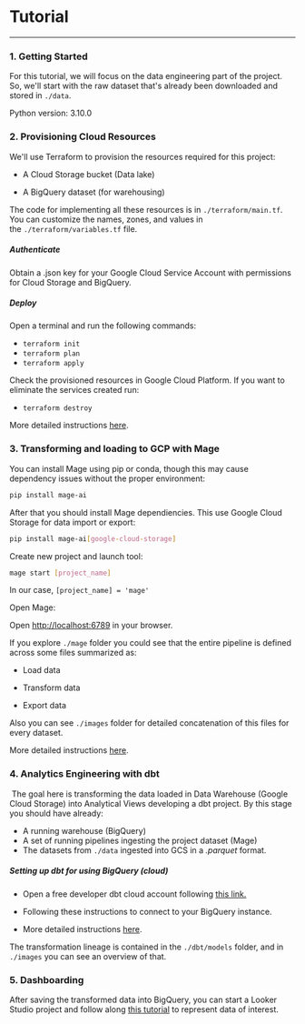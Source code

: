 # Tutorial

---

### 1. Getting Started

For this tutorial, we will focus on the data engineering part of the project. So, we'll start with the raw dataset that's already been downloaded and stored in `./data`.

Python version: 3.10.0

### 2. Provisioning Cloud Resources

We'll use Terraform to provision the resources required for this project:

- A Cloud Storage bucket (Data lake)

- A BigQuery dataset (for warehousing)

The code for implementing all these resources is in `./terraform/main.tf`. You can customize the names, zones, and values in the `./terraform/variables.tf` file.

##### Authenticate

Obtain a .json key for your Google Cloud Service Account with permissions for Cloud Storage and BigQuery.

##### Deploy

Open a terminal and run the following commands:

- `terraform init`
- `terraform plan`
- `terraform apply`

Check the provisioned resources in Google Cloud Platform. If you want to eliminate the services created run:

- `terraform destroy`

More detailed instructions [here](https://github.com/DataTalksClub/data-engineering-zoomcamp/tree/main/01-docker-terraform).

### 3. Transforming and loading to GCP with Mage

You can install Mage using pip or conda, though this may cause dependency issues without the proper environment:

```bash
pip install mage-ai
```

After that you should install Mage dependiencies. This use Google Cloud Storage for data import or export:

```bash
pip install mage-ai[google-cloud-storage]
```

Create new project and launch tool:

```bash
mage start [project_name]
```

In our case, `[project_name] = 'mage'`

Open Mage:

Open [http://localhost:6789](http://localhost:6789/) in your browser.

If you explore `./mage` folder you could see that the entire pipeline is defined across some files summarized as:

- Load data

- Transform data

- Export data

Also you can see `./images` folder for detailed concatenation of this files for every dataset.

More detailed instructions [here](https://github.com/DataTalksClub/data-engineering-zoomcamp/tree/main/02-workflow-orchestration).

### 4. Analytics Engineering with dbt

 The goal here is transforming the data loaded in Data Warehouse (Google Cloud Storage) into Analytical Views developing a dbt project. By this stage you should have already:

- A running warehouse (BigQuery)
- A set of running pipelines ingesting the project dataset (Mage)
- The datasets from `./data` ingested into GCS in a *.parquet* format.

##### Setting up dbt for using BigQuery (cloud)

- Open a free developer dbt cloud account following [this link.](https://www.getdbt.com/signup/)

- Following these instructions to connect to your BigQuery instance.

- More detailed instructions [here](https://github.com/DataTalksClub/data-engineering-zoomcamp/blob/main/04-analytics-engineering/dbt_cloud_setup.md).

The transformation lineage is contained in the `./dbt/models` folder, and in `./images` you can see an overview of that.

### 5. Dashboarding

After saving the transformed data into BigQuery, you can start a Looker Studio project and follow along [this tutorial](https://www.youtube.com/watch?v=39nLTs74A3E&list=PL3MmuxUbc_hJed7dXYoJw8DoCuVHhGEQb&index=49) to represent data of interest.
